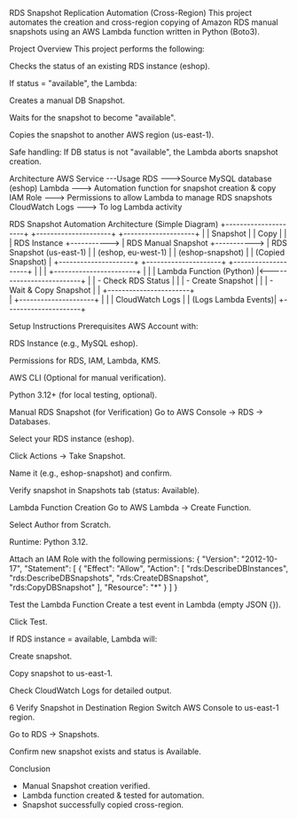 RDS Snapshot Replication Automation (Cross-Region)
This project automates the creation and cross-region copying of Amazon RDS manual snapshots using an AWS Lambda function written in Python (Boto3).

Project Overview
This project performs the following:

Checks the status of an existing RDS instance (eshop).

If status = "available", the Lambda:

Creates a manual DB Snapshot.

Waits for the snapshot to become "available".

Copies the snapshot to another AWS region (us-east-1).

Safe handling: If DB status is not "available", the Lambda aborts snapshot creation.


Architecture
AWS Service	---Usage
RDS	--->Source MySQL database (eshop)
Lambda	---> Automation function for snapshot creation & copy
IAM Role ---> 	Permissions to allow Lambda to manage RDS snapshots
CloudWatch Logs ---> 	To log Lambda activity

RDS Snapshot Automation Architecture (Simple Diagram)
+---------------------+             +---------------------+             +--------------------+
|                     |  Snapshot   |                     |  Copy       |                    |
|  RDS Instance       +-----------> | RDS Manual Snapshot +-----------> | RDS Snapshot (us-east-1) |
|  (eshop, eu-west-1) |             |  (eshop-snapshot)   |             | (Copied Snapshot)   |
+---------------------+             +---------------------+             +--------------------+
           |                                                                           |
           |                      +-----------------------+                            |
           |                      | Lambda Function (Python) |<-------------------------+
           |                      |  - Check RDS Status      |
           |                      |  - Create Snapshot      |
           |                      |  - Wait & Copy Snapshot |
           |                      +-----------------------+     
           |
+---------------------+
|                     |
| CloudWatch Logs     |
| (Logs Lambda Events)|
+---------------------+




Setup Instructions
 Prerequisites
AWS Account with:

RDS Instance (e.g., MySQL eshop).

Permissions for RDS, IAM, Lambda, KMS.

AWS CLI (Optional for manual verification).

Python 3.12+ (for local testing, optional).


Manual RDS Snapshot (for Verification)
Go to AWS Console → RDS → Databases.

Select your RDS instance (eshop).

Click Actions → Take Snapshot.

Name it (e.g., eshop-snapshot) and confirm.

Verify snapshot in Snapshots tab (status: Available).



Lambda Function Creation
Go to AWS Lambda → Create Function.

Select Author from Scratch.

Runtime: Python 3.12.

Attach an IAM Role with the following permissions:
{
  "Version": "2012-10-17",
  "Statement": [
    {
      "Effect": "Allow",
      "Action": [
        "rds:DescribeDBInstances",
        "rds:DescribeDBSnapshots",
        "rds:CreateDBSnapshot",
        "rds:CopyDBSnapshot"
      ],
      "Resource": "*"
    }
  ]
}


Test the Lambda Function
Create a test event in Lambda (empty JSON {}).

Click Test.

If RDS instance = available, Lambda will:

Create snapshot.

Copy snapshot to us-east-1.

Check CloudWatch Logs for detailed output.

6️ Verify Snapshot in Destination Region
Switch AWS Console to us-east-1 region.

Go to RDS → Snapshots.

Confirm new snapshot exists and status is Available.


Conclusion
- Manual Snapshot creation verified.
- Lambda function created & tested for automation.
- Snapshot successfully copied cross-region.






